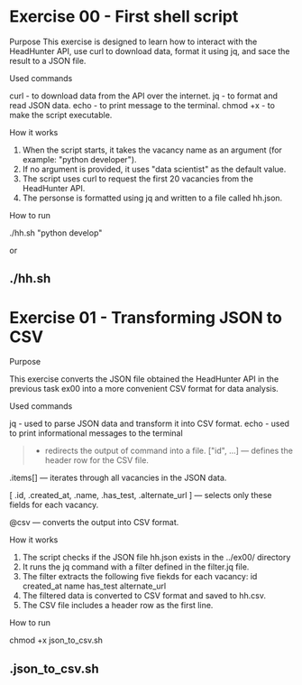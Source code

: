 # Exercise 00 - First shell script

Purpose
This exercise is designed to learn how to interact with the HeadHunter API, use curl to download data, format it using  jq, and sace the result to a JSON file.


Used commands

curl - to download data from the API over the internet.
jq - to format  and read JSON data.
echo - to print message to the terminal.
chmod +x - to make the script executable.

How it works

1. When the script starts, it takes the vacancy name as an argument (for example: "python developer").
2. If no argument is provided, it uses "data scientist" as the default value.
3. The script uses curl to request the first 20 vacancies from the HeadHunter API.
4. The personse is formatted using jq and written to a file called hh.json.


How to run

./hh.sh "python develop"

or 

./hh.sh
------------------------------------------------------------------------

# Exercise 01 - Transforming JSON to CSV

Purpose

This exercise converts the JSON file obtained the HeadHunter API in the previous task ex00 into a more convenient CSV format for data analysis.

Used commands 

jq - used to parse JSON data and transform it into CSV format.
echo - used to print informational messages to the terminal
 > - redirects the output of command into a file.
["id", ...] — defines the header row for the CSV file.

.items[] — iterates through all vacancies in the JSON data.

[ .id, .created_at, .name, .has_test, .alternate_url ] — selects only these fields for each vacancy.

@csv — converts the output into CSV format.

How it works

1. The script checks if the JSON file hh.json exists in the ../ex00/ directory
2. It runs the jq command with a filter defined in the filter.jq file.
3. The filter extracts the following five fiekds for each vacancy:
    id
    created_at
    name
    has_test
    alternate_url
4. The filtered data is converted to CSV format and saved to hh.csv.
5. The CSV file includes a header row as the first line.

How to run

chmod +x json_to_csv.sh

.json_to_csv.sh
----------------------------------------------------------------------
